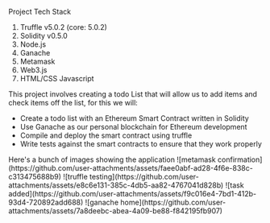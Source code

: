 Project Tech Stack
<ol>
  <li>Truffle v5.0.2 (core: 5.0.2)</li>
  <li>Solidity v0.5.0 </li>
  <li>Node.js</li>
  <li>Ganache</li>
  <li>Metamask</li>
  <li>Web3.js</li>
  <li>HTML/CSS Javascript</li>
</ol>

This project involves creating a todo List that will allow us to add items and check items off the list, for this we will:
<ul>
  <li>Create a todo list with an Ethereum Smart Contract written in Solidity</li>
  <li>Use Ganache as our personal blockchain for Ethereum development</li>
  <li>Compile and deploy the smart contract using truffle</li>
  <li>Write tests against the smart contracts to ensure that they work properly</li>
</ul>
Here's a bunch of images showing the application
![metamask confirmation](https://github.com/user-attachments/assets/faee0abf-ad28-4f6e-838c-c313475688b9)
![truffle testing](https://github.com/user-attachments/assets/e8c6e131-385c-4db5-aa82-4767041d828b)
![task added](https://github.com/user-attachments/assets/f9c016e4-7bd1-412b-93d4-720892add688)
![ganache home](https://github.com/user-attachments/assets/7a8deebc-abea-4a09-be88-f842195fb907)




